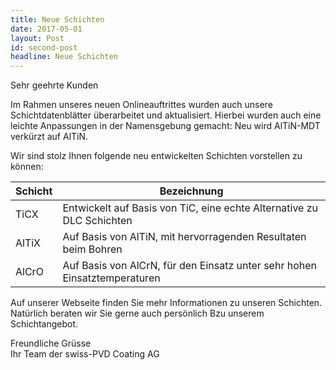 ```yaml
---
title: Neue Schichten
date: 2017-05-01
layout: Post
id: second-post
headline: Neue Schichten
---
```

Sehr geehrte Kunden

Im Rahmen unseres neuen Onlineauftrittes wurden auch unsere Schichtdatenblätter überarbeitet und aktualisiert. Hierbei wurden auch eine leichte Anpassungen in der Namensgebung gemacht: Neu wird AlTiN-MDT verkürzt auf AlTiN.

Wir sind stolz Ihnen folgende neu entwickelten Schichten vorstellen zu können:

| Schicht | Bezeichnung |
| ------- | ----------- |
| TiCX    | Entwickelt auf Basis von TiC, eine echte Alternative zu DLC Schichten |
| AlTiX   | Auf Basis von AlTiN, mit hervorragenden Resultaten beim Bohren |
| AlCrO   | Auf Basis von AlCrN, für den Einsatz unter sehr hohen Einsatztemperaturen |

Auf unserer Webseite finden Sie mehr Informationen zu unseren Schichten. Natürlich beraten wir Sie gerne auch persönlich Bzu unserem Schichtangebot.

Freundliche Grüsse</br>
Ihr Team der swiss-PVD Coating AG
